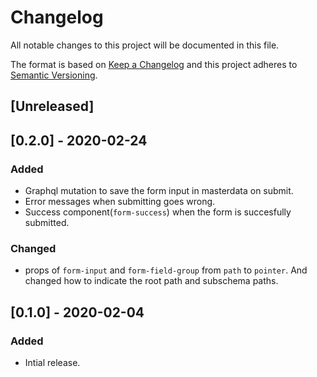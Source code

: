 # Changelog

All notable changes to this project will be documented in this file.

The format is based on [Keep a Changelog](http://keepachangelog.com/en/1.0.0/)
and this project adheres to [Semantic Versioning](http://semver.org/spec/v2.0.0.html).

## [Unreleased]

## [0.2.0] - 2020-02-24

### Added

- Graphql mutation to save the form input in masterdata on submit.
- Error messages when submitting goes wrong.
- Success component(`form-success`) when the form is succesfully submitted.

### Changed

- props of `form-input` and `form-field-group` from `path` to `pointer`. And changed how to indicate the root path and subschema paths.

## [0.1.0] - 2020-02-04

### Added

- Intial release.
